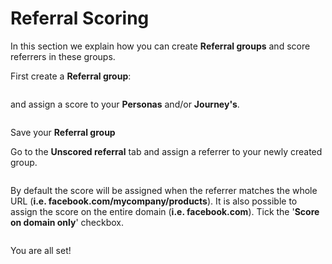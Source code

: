 # Referral Scoring

In this section we explain how you can create **Referral groups** and score referrers in these groups.

First create a **Referral group**:

![]()

and assign a score to your **Personas** and/or **Journey's**.

![]()

Save your **Referral group**

Go to the **Unscored referral** tab and assign a referrer to your newly created group.

![]()

By default the score will be assigned when the referrer matches the whole URL (**i.e. facebook.com/mycompany/products**). It is also possible to assign the score on the entire domain (**i.e. facebook.com**). Tick the '**Score on domain only**' checkbox.

![]()

You are all set!